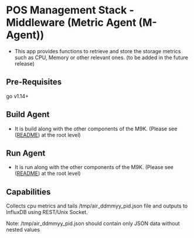 # POS Management Stack - Middleware (Metric Agent (M-Agent))
*  This app provides functions to retrieve and store the storage metrics such as CPU, Memory or other relevant ones. (to be added in the future release)

## Pre-Requisites
go v1.14+

## Build Agent
* It is build along with the other components of the M9K. (Please see ([README](../../README.md)) at the root level)

## Run Agent
* It is run along with the other components of the M9K. (Please see ([README](../../README.md)) at the root level)

## Capabilities
Collects cpu metrics and tails /tmp/air_ddmmyy_pid.json file and outputs to InfluxDB using REST/Unix Socket.

Note: /tmp/air_ddmmyy_pid.json should contain only JSON data without nested values

